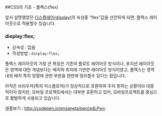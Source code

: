 ##CSS의 기초 - 플랙스(flex)

앞서 설명했었던 [디스플레이(display)](../step2/02_display.md)의 속성중 "flex"값을 선언하게 되면,
플랙스 레이아웃으로 적용할수 있습니다.

### display:flex;
- 상속성 : 없음
- 작성방법 : `display:flex;`

플랙스 레이아웃의 가장 큰 특징은 기존의 플로트 레이아웃 방식이나, 포지션 레이아웃은 영역에 대한 개념보다는
배치와 위치에 기반한 레이아웃 방식이였고, 플랙스는 영역내의 배치 특히 정렬에 관한 부분을 한번에 정리할수 있다는 점입니다.

아직은 브라우저(특히 익스플로어)가 정상적으로 호환하여 주지 못하는 상황이라 대중적이지 않지만,
모바일 프로젝트에서는 대부분 호환하고 있어, 모바일프로젝트를 중심으로 활발하게 사용되고 있습니다.

샘플보기 : http://codepen.io/enxaneta/pen/adLPwv